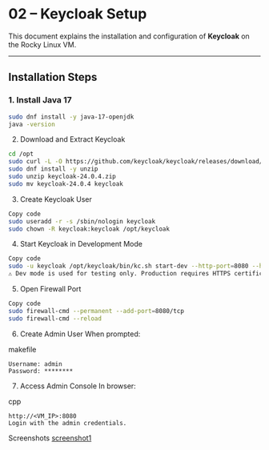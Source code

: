 # 02 – Keycloak Setup

This document explains the installation and configuration of **Keycloak** on the Rocky Linux VM.

---

## Installation Steps

### 1. Install Java 17
```bash
sudo dnf install -y java-17-openjdk
java -version
```
2. Download and Extract Keycloak
```bash
cd /opt
sudo curl -L -O https://github.com/keycloak/keycloak/releases/download/24.0.4/keycloak-24.0.4.zip
sudo dnf install -y unzip
sudo unzip keycloak-24.0.4.zip
sudo mv keycloak-24.0.4 keycloak
```

3. Create Keycloak User
```bash
Copy code
sudo useradd -r -s /sbin/nologin keycloak
sudo chown -R keycloak:keycloak /opt/keycloak
```
4. Start Keycloak in Development Mode
```bash
Copy code
sudo -u keycloak /opt/keycloak/bin/kc.sh start-dev --http-port=8080 --hostname=0.0.0.0
⚠️ Dev mode is used for testing only. Production requires HTTPS certificates.
  ```

5. Open Firewall Port
```bash
Copy code
sudo firewall-cmd --permanent --add-port=8080/tcp
sudo firewall-cmd --reload
```
6. Create Admin User
When prompted:

makefile
```Copy code
Username: admin
Password: ********
```
7. Access Admin Console
In browser:

cpp
```Copy code
http://<VM_IP>:8080
Login with the admin credentials.
```

Screenshots
[screenshot1](screenshots'/3day1.png)


